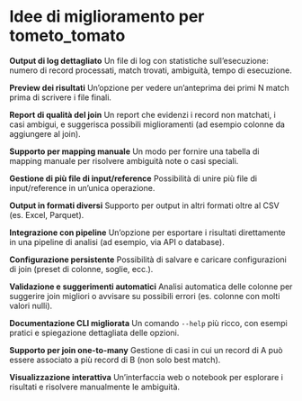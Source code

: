 # Idee di miglioramento per tometo_tomato

**Output di log dettagliato**
Un file di log con statistiche sull’esecuzione: numero di record processati, match trovati, ambiguità, tempo di esecuzione.

**Preview dei risultati**
Un’opzione per vedere un’anteprima dei primi N match prima di scrivere i file finali.

**Report di qualità del join**
Un report che evidenzi i record non matchati, i casi ambigui, e suggerisca possibili miglioramenti (ad esempio colonne da aggiungere al join).

**Supporto per mapping manuale**
Un modo per fornire una tabella di mapping manuale per risolvere ambiguità note o casi speciali.

**Gestione di più file di input/reference**
Possibilità di unire più file di input/reference in un’unica operazione.

**Output in formati diversi**
Supporto per output in altri formati oltre al CSV (es. Excel, Parquet).

**Integrazione con pipeline**
Un’opzione per esportare i risultati direttamente in una pipeline di analisi (ad esempio, via API o database).

**Configurazione persistente**
Possibilità di salvare e caricare configurazioni di join (preset di colonne, soglie, ecc.).

**Validazione e suggerimenti automatici**
Analisi automatica delle colonne per suggerire join migliori o avvisare su possibili errori (es. colonne con molti valori nulli).

**Documentazione CLI migliorata**
Un comando `--help` più ricco, con esempi pratici e spiegazione dettagliata delle opzioni.

**Supporto per join one-to-many**
Gestione di casi in cui un record di A può essere associato a più record di B (non solo best match).

**Visualizzazione interattiva**
Un’interfaccia web o notebook per esplorare i risultati e risolvere manualmente le ambiguità.
